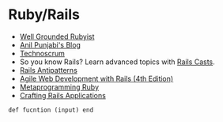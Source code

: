 # Ruby/Rails

* [Well Grounded Rubyist][well-grounded-rubyist]
* [Anil Punjabi's Blog][anil-punjabi]
* [Technoscrum][technoscrum]
* So you know Rails? Learn advanced topics with [Rails Casts](http://railscasts.com/).
* [Rails Antipatterns][rails-antipatterns]
* [Agile Web Development with Rails (4th Edition)][agile-web-dev]
* [Metaprogramming Ruby][metaprogramming]
* [Crafting Rails Applications][crafting-rails-apps]

[technoscrum]: http://www.technoscrum.blogspot.in/2013/07/ruby-on-rails-interview-questions.html
[anil-punjabi]: http://anilpunjabi.tumblr.com/post/25948339235/ruby-and-rails-interview-questions-and-answers
[rails-antipatterns]: http://www.amazon.com/Rails-AntiPatterns-Refactoring-Addison-Wesley-Professional/dp/0321604814
[agile-web-dev]: http://pragprog.com/book/rails4/agile-web-development-with-rails
[metaprogramming]: http://www.amazon.com/Metaprogramming-Ruby-Program-Like-Pros/dp/1934356476
[rails-3-way]: http://www.amazon.com/Rails-Way-Addison-Wesley-Professional-Ruby/dp/0321601661
[crafting-rails-apps]: http://pragprog.com/book/jvrails/crafting-rails-applications
[rails-recipes]: http://pragprog.com/book/rr2/rails-recipes
[well-grounded-rubyist]: http://www.manning.com/black2/


`def fucntion (input)
end`
